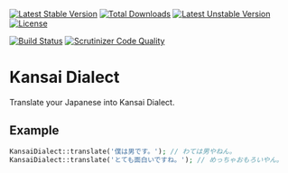 [![Latest Stable Version](https://poser.pugx.org/omoon/php-kansai-dialect/v/stable.svg)](https://packagist.org/packages/omoon/php-kansai-dialect) [![Total Downloads](https://poser.pugx.org/omoon/php-kansai-dialect/downloads.svg)](https://packagist.org/packages/omoon/php-kansai-dialect) [![Latest Unstable Version](https://poser.pugx.org/omoon/php-kansai-dialect/v/unstable.svg)](https://packagist.org/packages/omoon/php-kansai-dialect) [![License](https://poser.pugx.org/omoon/php-kansai-dialect/license.svg)](https://packagist.org/packages/omoon/php-kansai-dialect)

[![Build Status](https://travis-ci.org/omoon/php-kansai-dialect.svg?branch=master)](https://travis-ci.org/omoon/php-kansai-dialect)
[![Scrutinizer Code Quality](https://scrutinizer-ci.com/g/omoon/php-kansai-dialect/badges/quality-score.png?b=master)](https://scrutinizer-ci.com/g/omoon/php-kansai-dialect/?branch=master)

# Kansai Dialect

Translate your Japanese into Kansai Dialect.

## Example

```php
KansaiDialect::translate('僕は男です。'); // わては男やねん。
KansaiDialect::translate('とても面白いですね。'); // めっちゃおもろいやん。
```